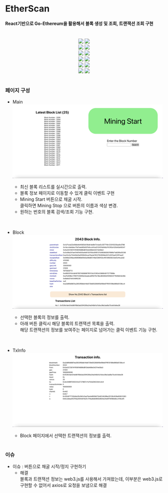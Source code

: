 # EtherScan

#### React기반으로 Go-Ethereum을 활용해서 블록 생성 및 조회, 트랜잭션 조회 구현

#

<div align="center">
<img src="https://img.shields.io/badge/react-61DAFB?style=for-the-badge&logo=react&logoColor=black">
<img src="https://img.shields.io/badge/react_redux-764ABC?style=for-the-badge&logo=redux&logoColor=black">
</div>
<div align="center">
<img src="https://img.shields.io/badge/thunk-339933?style=for-the-badge&logo=node.js&logoColor=black">
<img src="https://img.shields.io/badge/react_router-CA4245?style=for-the-badge&logo=reactrouter&logoColor=black">
</div>
<div align="center">
<img src="https://img.shields.io/badge/styled_components-DB7093?style=for-the-badge&logo=styledcomponents&logoColor=black">
<img src="https://img.shields.io/badge/axios-5A29E4?style=for-the-badge&logo=axios&logoColor=black">
</div>
<div align="center">
<img src="https://img.shields.io/badge/express-000000?style=for-the-badge&logo=express&logoColor=white">
<img src="https://img.shields.io/badge/mysql2-4479A1?style=for-the-badge&logo=mysql&logoColor=black">
</div>
<div align="center">
<img src="https://img.shields.io/badge/sequelize-52B0E7?style=for-the-badge&logo=sequelize&logoColor=black">
<img src="https://img.shields.io/badge/web3.js-F16822?style=for-the-badge&logo=web3.js&logoColor=black">
</div>
<div align="center">
<img src="https://img.shields.io/badge/cors-339933?style=for-the-badge&logo=node.js&logoColor=black">
<img src="https://img.shields.io/badge/dotenv-ECD53F?style=for-the-badge&logo=dotenv&logoColor=black">
</div>

#

### 페이지 구성

- Main
  ![MainPage](https://raw.githubusercontent.com/Poltia/EtherSacn/main/imgs/Main.png)

  - 최신 블록 리스트를 실시간으로 출력.
  - 블록 정보 페이지로 이동할 수 있게 클릭 이벤트 구현
  - Mining Start 버튼으로 채굴 시작.
    <br/>클릭하면 Mining Stop 으로 버튼의 이름과 색상 변경.
  - 원하는 번호의 블록 검색/조회 기능 구현.
    <br/>
    <br/>
    <br/>

- Block
  ![BlockPage](https://raw.githubusercontent.com/Poltia/EtherSacn/main/imgs/Block.png)

  - 선택한 블록의 정보를 출력.
  - 아래 버튼 클릭시 해당 블록의 트랜잭션 목록을 출력.
    <br/>해당 트랜잭션의 정보를 보여주는 페이지로 넘어가는 클릭 이벤트 기능 구현.
    <br/>
    <br/>
    <br/>

- TxInfo
  ![TxInfoPage](https://raw.githubusercontent.com/Poltia/EtherSacn/main/imgs/TxInfo.png)
  - Block 페이지에서 선택한 트랜잭션의 정보를 출력.

#

### 이슈

- 이슈 : 버튼으로 채굴 시작/정지 구현하기
  - 해결
    <br>블록과 트랜잭션 정보는 web3.js를 사용해서 가져왔는데, 이부분은 web3.js로 구현할 수 없어서 axios로 요청을 보냄으로 해결

